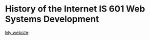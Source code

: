 # History of the Internet IS 601 Web Systems Development  

[My website](historyofinternet.eastus.azurecontainer.io)